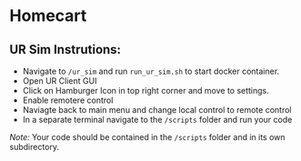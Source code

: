 # Homecart
## UR Sim Instrutions:
* Navigate to ``/ur_sim`` and run ``run_ur_sim.sh`` to start docker container.
* Open UR Client GUI
* Click on Hamburger Icon in top right corner and move to settings.
* Enable remotere control
* Naviagte back to main menu and change local control to remote control 
* In a separate terminal navigate to the ``/scripts`` folder and run your code

*Note:*
Your code should be contained in the ``/scripts`` folder and in its own subdirectory.
